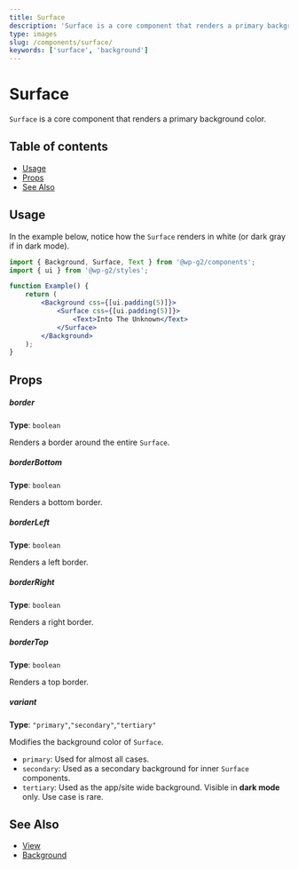 ```yaml
---
title: Surface
description: 'Surface is a core component that renders a primary background color.'
type: images
slug: /components/surface/
keywords: ['surface', 'background']
---
```


# Surface

`Surface` is a core component that renders a primary background color.

## Table of contents

<!-- START doctoc generated TOC please keep comment here to allow auto update -->
<!-- DON'T EDIT THIS SECTION, INSTEAD RE-RUN doctoc TO UPDATE -->

-   [Usage](#usage)
-   [Props](#props)
-   [See Also](#see-also)

<!-- END doctoc generated TOC please keep comment here to allow auto update -->

<!-- Automatically Generated. DO NOT EDIT THIS FILE. -->
<!-- Instead, edit packages/website/src/docs/components/core/surface.mdx -->

<!-- props -->

<!-- Automatically Generated -->

## Usage

In the example below, notice how the `Surface` renders in white (or dark gray if in dark mode).

```jsx live
import { Background, Surface, Text } from '@wp-g2/components';
import { ui } from '@wp-g2/styles';

function Example() {
	return (
		<Background css={[ui.padding(5)]}>
			<Surface css={[ui.padding(5)]}>
				<Text>Into The Unknown</Text>
			</Surface>
		</Background>
	);
}
```

## Props

##### border

**Type**: `boolean`

Renders a border around the entire `Surface`.

##### borderBottom

**Type**: `boolean`

Renders a bottom border.

##### borderLeft

**Type**: `boolean`

Renders a left border.

##### borderRight

**Type**: `boolean`

Renders a right border.

##### borderTop

**Type**: `boolean`

Renders a top border.

##### variant

**Type**: `"primary"`,`"secondary"`,`"tertiary"`

Modifies the background color of `Surface`.

-   `primary`: Used for almost all cases.
-   `secondary`: Used as a secondary background for inner `Surface` components.
-   `tertiary`: Used as the app/site wide background. Visible in **dark mode** only. Use case is rare.
    <!-- /Automatically Generated -->
    <!-- /props -->

## See Also

-   [View](/components/view/)
-   [Background](/components/background/)
